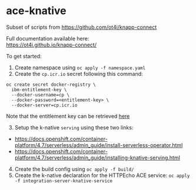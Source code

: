 # ace-knative
Subset of scripts from https://github.com/ot4i/knapp-connect  

Full documentation available here:  
https://ot4i.github.io/knapp-connect/  

To get started:  
1. Create namespace using `oc apply -f namespace.yaml`  
2. Create the `cp.icr.io` secret following this command:  
```  
oc create secret docker-registry \
  ibm-entitlement-key \
  --docker-username=cp \
  --docker-password=<entitlement-key> \
  --docker-server=cp.icr.io
``` 
Note that the entitlement key can be retrieved [here](https://myibm.ibm.com/products-services/containerlibrary)

3. Setup the k-native `serving` using these two links:  
* https://docs.openshift.com/container-platform/4.7/serverless/admin_guide/install-serverless-operator.html  
*  https://docs.openshift.com/container-platform/4.7/serverless/admin_guide/installing-knative-serving.html  
  
4. Create the build config using `oc apply -f build/`  
5. Create the k-native declaration for the HTTPEcho ACE service: `oc apply -f integration-server-knative-service`